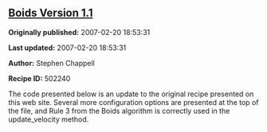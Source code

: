 ## [Boids Version 1.1](https://code.activestate.com/recipes/502240-boids-version-11)

**Originally published:** 2007-02-20 18:53:31

**Last updated:** 2007-02-20 18:53:31

**Author:** Stephen Chappell

**Recipe ID:** 502240

The code presented below is an update to the original
recipe presented on this web site. Several more
configuration options are presented at the top of
the file, and Rule 3 from the Boids algorithm is
correctly used in the update_velocity method.
